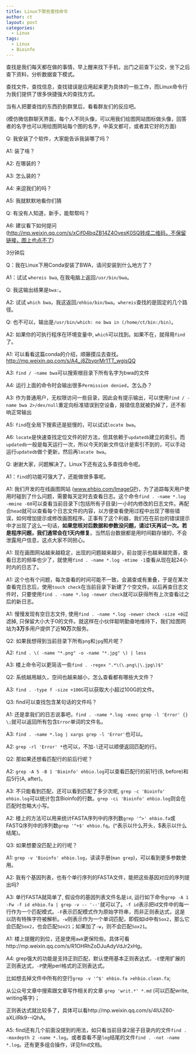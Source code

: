 ```yaml
---
title: Linux下那些查找命令
author: ct
layout: post
categories:
  - Linux
tags:
  - Linux
  - Bioinfo
---
```


查找是我们每天都在做的事情，早上醒来找下手机，出门之前查下公交，坐下之后查下资料，分析数据查下模式。

查找文件，查找信息，查找错误是应用起来更为具体的一些工作，而Linux命令行为我们提供了很多快捷强大的查找方式。

当有人把要查找的东西扔到群里后，看看群友们的反应吧。

(模仿微信群聊天界面，每个人不同头像，可以用我们绘图网站图标做头像，回答者的名字也可以用绘图网站每个图的名字，中英文都可，或者其它好的方面)

Q: 我安装了个软件，大家能告诉我装哪了吗？

A1: 装了啥？

A2: 在哪装的？

A3: 怎么装的？

A4: 来逗我们的吗？

A5: 我就默默地看你们猜

Q: 有没有人知道，新手，能帮帮吗？

A6: 建议看下如何提问(http://mp.weixin.qq.com/s/xCif04bqZB14Z4OvesK0SQ转成二维码，不保留链接，图上也点不了)

3分钟后

Q：我在Linux下用Conda安装了BWA，请问安装到什么地方了？

A1：试试 `whereis bwa`, 在我电脑上返回`/usr/bin/bwa`。 

Q: 我这输出结果是`bwa:`。

A2: 试试 `which bwa`，我这返回`/ehbio/bin/bwa`。`whereis`查找的是固定的几个路径。

Q: 也不可以，输出是`/usr/bin/which: no bwa in (/home/ct/bin:/bin)`。

A2: 如果你的可执行程序在环境变量中, `which`可以找到。如果不在，就得用`find`了。

A1: 可以看看这篇conda的介绍，顺藤摸瓜去查找。http://mp.weixin.qq.com/s/A4_j8ZbyprMr1TT_wgisQQ

A3: `find / -name bwa`可以搜索根目录下所有名字为bwa的文件

A4: 运行上面的命令时会输出很多`Permission denied`，怎么办？

A3: 作为普通用户，无权限访问一些目录，因此会有提示输出，可以使用`find / -name bwa 2>/dev/null`重定向标准错误到空设备，报错信息就被扔掉了，还不影响正常输出

A5: `find`在全局下搜索还是挺慢的，可以试试`locate bwa`。

A6: `locate`是快速查找定位文件的好方法，但其依赖于`updatedb`建立的索引。而`updatedb`一般是每天运行一次，所以今天的新文件估计是索引不到的，可以手动运行`updatedb`做个更新，然后再`locate bwa`。

Q: 谢谢大家，问题解决了。Linux下还有这么多查找命令呢。

A1：`find`的功能可强大了，还能做很多事呢。

A1: 我们开发的在线画图网站 (www.ehbio.com/ImageGP)，为了追踪每天用户使用时碰到了什么问题，需要每天定时去查看日志。这个命令`find . -name *.log -mmine -60`可以查看当前目录下(包括所有子目录)一小时内修改的日志文件。再配合`head`就可以查看每个日志文件的内容，以方便查看使用过程中出现了哪些错误，如何增加提示或修改画图程序。正事有了这个利器，我们在在前台的错误提示中才出现了这么一句话，**如果您核对后数据和参数没问题，请过1天再试一次。若是程序问题，我们通常会在1天内修复**。当然后台数据都是用时间戳存储的，不会泄露用户信息，这点大家不同担心。

A1: 现在画图网站越来越稳定，出现的问题越来越少，前台提示也越来越完善，查看日志的频率也少了，就使用`find . -name *.log -mtime -1`查看从现在起24小时内的日志了。

A1: 这个也有个问题，每次查看的时间可能不一致，会漏查或有重叠，于是在某次查看完日志后，使用`touch check`在当前目录下新建了个空文件。以后再查日志文件时，只要使用`find . -name *.log -newer check`就可以获得所有上次查看过之后的新日志。

A1: 慢慢发现有空日志文件, 使用`find . -name *.log -newer check -size +0`过滤掉, 只保留大小大于0的文件。就这样在小伙伴聪明勤奋地维持下，我们绘图网站为**3万**多用户提供了近**10万**次服务。

Q2: 如果我想得到当前目录下所有`png`和`jpg`照片呢？

A2: `find . \( -name "*.png" -o -name "*.jpg" \) | less`

A3: 楼上命令可以更简洁一些`find . -regex ".*\(\.png\|\.jpg\)$"`  

Q2: 系统越用越久，空间也越来越小，怎么查看都有哪些大文件？

A3: `find . -type f -size +100G`可以获取大小超过100G的文件。

Q3: find可以查找包含某句话的文件吗？

A1: 还是拿我们的日志说事吧，`find . -name *.log -exec grep -l 'Error' {} \;`就可以返回所有包含`Error`单词的文件名。

A3: `find . -name *.log | xargs grep -l 'Error'`也可以。

A2: `grep -rl 'Error' *`也可以，不加`-l`还可以顺便返回匹配的行。

Q2: 那如果还想看匹配行的前后行呢？

A2: `grep -A 5 -B 1 'Bioinfo' ehbio.log`可以查看匹配行的前1行(B, before)和后5行(A, after)。

A3: 不只能看到匹配，还可以看到匹配了多少次呢, `grep -c 'Bioinfo' ehbio.log`可以统计包含Bioinfo的行数。`grep -ci 'Bioinfo' ehbio.log`则会在匹配时忽略大小写。

A2: 楼上的方法可以用来统计FASTA序列中的序列数`grep '^>' ehbio.fa`或FASTQ序列中的序列数`grep '^+$' ehbio.fq`。(^表示以什么开头，$表示以什么结尾)。

Q3: 如果想要没匹配上的行呢？

A1: `grep -v 'Bioinfo' ehbio.log`，读读手册(`man grep`)，可以看到更多参数使用。

A2: 我有个基因列表，也有个单行序列的FASTA文件，能把这些基因对应的序列提出吗?

A3: 单行FASTA就简单了, 假设你的基因列表文件名是`id`, 运行如下命令`grep -A 1 -Fw -f id ehbio.fa | grep -v -- '--'`就可以了。`-f id`表示把id文件中的每一行作为一个匹配模式。`-F`表示匹配模式作为原始字符串，而非正则表达式，这是以防有特殊字符被解析。`-w`则表示作为一个单词匹配，即假如id中有`Sox2`，那么它会匹配`Sox2`，也会匹配`Sox21`；如果加了`-w`，则不会匹配`Sox21`。

A1: 楼上提醒的到位，还是使用`awk`更保险些。具体可看http://mp.weixin.qq.com/s/R1OHRhZoDJuAdyVdJr2xHg。

A4: grep强大的功能是支持正则匹配，默认使用基本正则表达式，`-E`使用扩展的正则表达式，`-P`使用perl格式的正则表达式。

比如想去掉文件中所有的空行`grep -v '^$' ehbio.fa >ehbio.clean.fa`;

从公众号文章中搜索跟文章写作相关的文章 `grep 'writ.*' *.md` (可以匹配write, writing等字)；

正则表达式就比较多了，具体可以看http://mp.weixin.qq.com/s/4lUiZ60-aXLilRk9--iQhA。

A5: find还有几个前面没提到的用法，如只看当前目录2层子目录内的文件`find . -maxdepth 2 -name *.log`。或者查看不是`log`结尾的文件`find . -not -name *.log`。还有更多组合操作，详见find文档。


